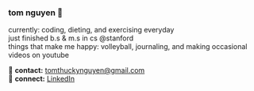 ### tom nguyen 👋

currently: coding, dieting, and exercising everyday <br>
just finished b.s & m.s in cs @stanford <br>
things that make me happy: volleyball, journaling, and making occasional videos on youtube <br>

📧 **contact:** [tomthuckynguyen@gmail.com](mailto:tomthuckynguyen@gmail.com) <br>
🔗 **connect:** [LinkedIn](https://www.linkedin.com/in/anhtomnguyen/)
